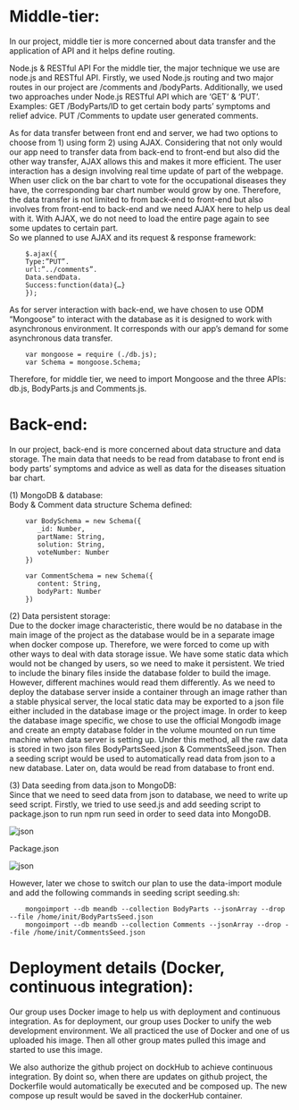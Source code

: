 # Middle-tier:

In our project, middle tier is more concerned about data transfer and the application of API and it helps define routing. 

Node.js & RESTful API
For the middle tier, the major technique we use are node.js and RESTful API. 
Firstly, we used Node.js routing and two major routes in our project are /comments and /bodyParts. 
Additionally, we used two approaches under Node.js RESTful API which are ‘GET’ & ‘PUT’. 
Examples: 
GET /BodyParts/ID to get certain body parts’ symptoms and relief advice.
PUT /Comments to update user generated comments. 

As for data transfer between front end and server, we had two options to choose from 1) using form 2) using AJAX. Considering that not only would our app need to transfer data from back-end to front-end but also did the other way transfer, AJAX allows this and makes it more efficient. The user interaction has a design involving real time update of part of the webpage. When user click on the bar chart to vote for the occupational diseases they have, the corresponding bar chart number would grow by one. Therefore, the data transfer is not limited to from back-end to front-end but also involves from front-end to back-end and we need AJAX here to help us deal with it. With AJAX, we do not need to load the entire page again to see some updates to certain part.  
So we planned to use AJAX and its request & response framework: 

        $.ajax({
        Type:”PUT”.
        url:”../comments”.
        Data.sendData.
        Success:function(data){…}
        });

As for server interaction with back-end, we have chosen to use ODM “Mongoose” to interact with the database as it is designed to work with asynchronous environment. It corresponds with our app’s demand for some asynchronous data transfer. 

        var mongoose = require (./db.js);
        var Schema = mongoose.Schema;
    
Therefore, for middle tier, we need to import Mongoose and the three APIs: db.js, BodyParts.js and Comments.js. 



# Back-end:

In our project, back-end is more concerned about data structure and data storage. The main data that needs to be read from database to front end is body parts’ symptoms and advice as well as data for the diseases situation bar chart. 

(1)	MongoDB & database:  
Body & Comment data structure Schema defined:  
        
        var BodySchema = new Schema({
           _id: Number,
           partName: String,
           solution: String,
           voteNumber: Number
        })

        var CommentSchema = new Schema({
           content: String,
           bodyPart: Number
        })

(2)	Data persistent storage:  
Due to the docker image characteristic, there would be no database in the main image of the project as the database would be in a separate image when docker compose up. Therefore, we were forced to come up with other ways to deal with data storage issue. We have some static data which would not be changed by users, so we need to make it persistent. We tried to include the binary files inside the database folder to build the image. However, different machines would read them differently. As we need to deploy the database server inside a container through an image rather than a stable physical server, the local static data may be exported to a json file either included in the database image or the project image. In order to keep the database image specific, we chose to use the official Mongodb image and create an empty database folder in the volume mounted on run time machine when data server is setting up. Under this method, all the raw data is stored in two json files BodyPartsSeed.json & CommentsSeed.json. Then a seeding script would be used to automatically read data from json to a new database. Later on, data would be read from database to front end.  

(3)	Data seeding from data.json to MongoDB:  
Since that we need to seed data from json to database, we need to write up seed script. 
Firstly, we tried to use seed.js and add seeding script to package.json to run npm run seed in order to seed data into MongoDB. 
 
![json](https://i.imgur.com/mMiSV3u.pngstyle=centerme)

Package.json
 
![json](https://i.imgur.com/TQvErLt.pngstyle=centerme)

However, later we chose to switch our plan to use the data-import module and add the following commands in seeding script seeding.sh:  

        mongoimport --db meandb --collection BodyParts --jsonArray --drop --file /home/init/BodyPartsSeed.json
        mongoimport --db meandb --collection Comments --jsonArray --drop --file /home/init/CommentsSeed.json
      
# Deployment details (Docker, continuous integration):
Our group uses Docker image to help us with deployment and continuous integration. As for deployment, our group uses Docker to unify the web development environment. We all practiced the use of Docker and one of us uploaded his image. Then all other group mates pulled this image and started to use this image.

We also authorize the github project on dockHub to achieve continuous integration. By doint so, when there are updates on github project, the Dockerfile would automatically be executed and be composed up. The new compose up result would be saved in the dockerHub container. 
